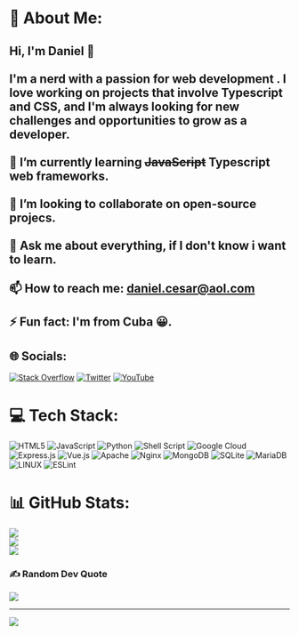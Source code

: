 # 💫 About Me:

## Hi, I'm Daniel 👋<br><br>I'm a nerd with a passion for web development . I love working on projects that involve Typescript and CSS, and I'm always looking for new challenges and opportunities to grow as a developer.<br><br>🌱 I’m currently learning ~~JavaScript~~ Typescript web frameworks.<br><br>👯 I’m looking to collaborate on open-source projecs.<br><br>💬 Ask me about everything, if I don't know i want to learn.<br><br>📫 How to reach me: daniel.cesar@aol.com<br><br>⚡ Fun fact: I'm from Cuba 😀.

## 🌐 Socials:

[![Stack Overflow](https://img.shields.io/badge/-Stackoverflow-FE7A16?logo=stack-overflow&logoColor=white)](https://stackoverflow.com/users/15160941) [![Twitter](https://img.shields.io/badge/Twitter-%231DA1F2.svg?logo=Twitter&logoColor=white)](https://twitter.com/@Dani_BS_cu) [![YouTube](https://img.shields.io/badge/YouTube-%23FF0000.svg?logo=YouTube&logoColor=white)](https://youtube.com/@@cesarsaucedocancio)

# 💻 Tech Stack:

![HTML5](https://img.shields.io/badge/html5-%23E34F26.svg?style=for-the-badge&logo=html5&logoColor=white) ![JavaScript](https://img.shields.io/badge/javascript-%23323330.svg?style=for-the-badge&logo=javascript&logoColor=%23F7DF1E) ![Python](https://img.shields.io/badge/python-3670A0?style=for-the-badge&logo=python&logoColor=ffdd54) ![Shell Script](https://img.shields.io/badge/shell_script-%23121011.svg?style=for-the-badge&logo=gnu-bash&logoColor=white) ![Google Cloud](https://img.shields.io/badge/Google%20Cloud-%234285F4.svg?style=for-the-badge&logo=google-cloud&logoColor=white) ![Express.js](https://img.shields.io/badge/express.js-%23404d59.svg?style=for-the-badge&logo=express&logoColor=%2361DAFB) ![Vue.js](https://img.shields.io/badge/vuejs-%2335495e.svg?style=for-the-badge&logo=vuedotjs&logoColor=%234FC08D) ![Apache](https://img.shields.io/badge/apache-%23D42029.svg?style=for-the-badge&logo=apache&logoColor=white) ![Nginx](https://img.shields.io/badge/nginx-%23009639.svg?style=for-the-badge&logo=nginx&logoColor=white) ![MongoDB](https://img.shields.io/badge/MongoDB-%234ea94b.svg?style=for-the-badge&logo=mongodb&logoColor=white) ![SQLite](https://img.shields.io/badge/sqlite-%2307405e.svg?style=for-the-badge&logo=sqlite&logoColor=white) ![MariaDB](https://img.shields.io/badge/MariaDB-003545?style=for-the-badge&logo=mariadb&logoColor=white) ![LINUX](https://img.shields.io/badge/Linux-FCC624?style=for-the-badge&logo=linux&logoColor=black) ![ESLint](https://img.shields.io/badge/ESLint-4B3263?style=for-the-badge&logo=eslint&logoColor=white)

# 📊 GitHub Stats:

![](https://github-readme-stats.vercel.app/api?username=Dantescur&theme=vue-dark&hide_border=false&include_all_commits=false&count_private=false)<br/>
![](https://github-readme-streak-stats.herokuapp.com/?user=Dantescur&theme=vue-dark&hide_border=false)<br/>
![](https://github-readme-stats.vercel.app/api/top-langs/?username=Dantescur&theme=vue-dark&hide_border=false&include_all_commits=false&count_private=false&layout=compact)

### ✍️ Random Dev Quote

![](https://quotes-github-readme.vercel.app/api?type=horizontal&theme=radical)

---

[![](https://visitcount.itsvg.in/api?id=Dantescur&icon=0&color=0)](https://visitcount.itsvg.in)

<!-- Proudly created with GPRM ( https://gprm.itsvg.in ) -->
